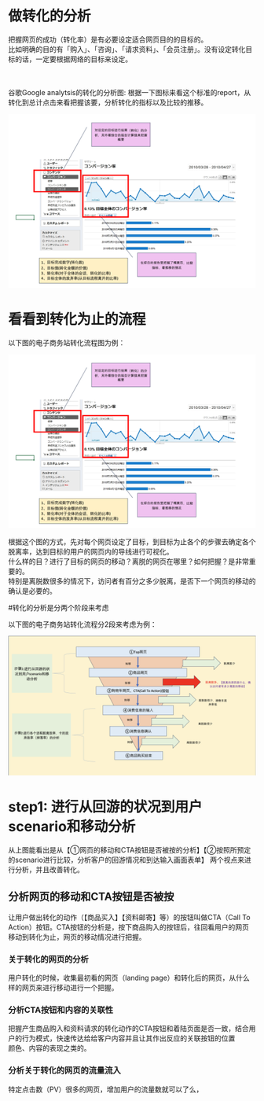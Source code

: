 # 做转化的分析

<p>把握网页的成功（转化率）是有必要设定适合网页目的的目标的。<br>
比如明确的目的有「购入」、「咨询」、「请求资料」、「会员注册」。没有设定转化目标的话，一定要根据网络的目标来设定。
</p>　

<p>谷歌Google analytsis的转化的分析图:
根据一下图标来看这个标准的report，从转化到总计点击来看把握该要，分析转化的指标以及比较的推移。

![谷歌Google analytsis的转化分析](https://github.com/Seankharisma/Data_Analysis_Project/blob/master/Web%20analyst/Web%E8%A7%A3%E6%9E%90/picture/Google%20_analytsis_Conversion.png)

</p>

# 看看到转化为止的流程
<p>以下图的电子商务站转化流程图为例：

![ECwebコンバージョンフロー](https://github.com/Seankharisma/Data_Analysis_Project/blob/master/Web%20analyst/Web%E8%A7%A3%E6%9E%90/picture/Google%20_analytsis_Conversion.png)

根据这个图的方式，先对每个网页设定了目标，到目标为止各个的步骤去确定各个脱离率，达到目标的用户的网页内的导线进行可视化。<br>
什么样的目？进行了目标的网页的移动？离脱的网页在哪里？如何把握？是非常重要的。<br>
特别是离脱数很多的情况下，访问者有百分之多少脱离，是否下一个网页的移动的确认是必要的。
</p>

#转化的分析是分两个阶段来考虑
<p>以下图的电子商务站转化流程分2段来考虑为例：

![ECwebコンバージョン2steps](https://github.com/Seankharisma/Data_Analysis_Project/blob/master/Web%20analyst/Web%E8%A7%A3%E6%9E%90/picture/ec_site_Conversion_2steps.png)


</p>

# step1: 进行从回游的状况到用户scenario和移动分析

从上图能看出是从【①网页的移动和CTA按钮是否被按的分析】【②按照所预定的scenario进行比较，分析客户的回游情况和到达输入画面表单】
两个视点来进行分析，并且改善转化。

## 分析网页的移动和CTA按钮是否被按
让用户做出转化的动作（【商品买入】【资料邮寄】等）的按钮叫做CTA（Call To Action）按钮。CTA按钮的分析是，按下商品购入的按钮后，往回看用户的网页
移动到转化为止，网页的移动情况进行把握。

### 关于转化的网页的分析
用户转化的时候，收集最初看的网页（landing page）和转化后的网页，从什么样的网页来进行移动进行一个把握。

### 分析CTA按钮和内容的关联性
把握产生商品购入和资料请求的转化动作的CTA按钮和着陆页面是否一致，结合用户的行为模式，快速传达给给客户内容并且让其作出反应的关联按钮的位置<br>
颜色、内容的表现之类的。

### 分析关于转化的网页的流量流入
特定点击数（PV）很多的网页，增加用户的流量数就可以了么，


